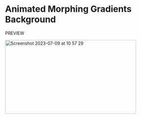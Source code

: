 # Animated Morphing Gradients Background

PREVIEW

<img width="426" height="240" alt="Screenshot 2023-07-09 at 10 57 29" src="https://github.com/BruceWayneX/Bubble-Next.io/blob/main/bubble%20screen.gif">
